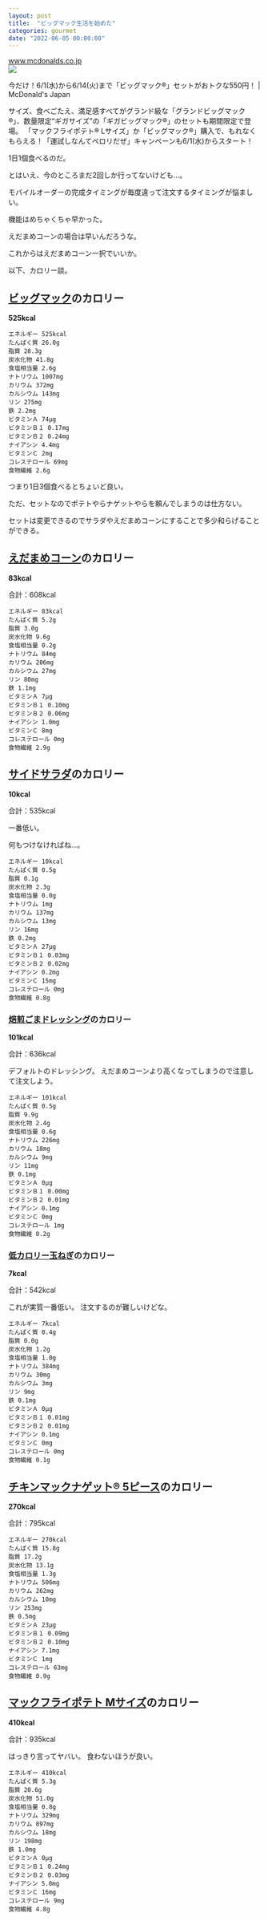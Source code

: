 ```yaml
---
layout: post
title:  "ビッグマック生活を始めた"
categories: gourmet
date: "2022-06-05 00:00:00"
---
```



<div class="card">
  <a href="https://www.mcdonalds.co.jp/campaign/bigmac/"></a>
  <div class="card__header">
    <a href="https://www.mcdonalds.co.jp/campaign/bigmac/">www.mcdonalds.co.jp</a>
  </div>
  <div class="card__image">
    <img src="https://www.mcdonalds.co.jp/media_library/15223/file.jpg">
  </div>
  <div class="card__title">
    <p>今だけ！6/1(水)から6/14(火)まで「ビッグマック®」セットがおトクな550円！ | McDonald's Japan</p>
  </div>
  <div class="card__description">
    <p>サイズ、食べごたえ、満足感すべてがグランド級な「グランドビッグマック®」、数量限定“ギガサイズ”の「ギガビッグマック®」のセットも期間限定で登場。
「マックフライポテト® Lサイズ」か「ビッグマック®」購入で、もれなくもらえる！「運試しなんてペロリだぜ」キャンペーンも6/1(水)からスタート！</p>
  </div>
</div>


1日1個食べるのだ。

とはいえ、今のところまだ2回しか行ってないけども...。

モバイルオーダーの完成タイミングが毎度違って注文するタイミングが悩ましい。

機能はめちゃくちゃ早かった。

えだまめコーンの場合は早いんだろうな。

これからはえだまめコーン一択でいいか。

以下、カロリー談。

## [ビッグマック](https://www.mcdonalds.co.jp/products/1210/)のカロリー

**525kcal**

```
エネルギー 525kcal
たんぱく質 26.0g
脂質 28.3g
炭水化物 41.8g
食塩相当量 2.6g
ナトリウム 1007mg
カリウム 372mg
カルシウム 143mg
リン 275mg
鉄 2.2mg
ビタミンＡ 74μg
ビタミンＢ１ 0.17mg
ビタミンＢ２ 0.24mg
ナイアシン 4.4mg
ビタミンＣ 2mg
コレステロール 69mg
食物繊維 2.6g
```

つまり1日3個食べるとちょいど良い。

ただ、セットなのでポテトやらナゲットやらを頼んでしまうのは仕方ない。

セットは変更できるのでサラダやえだまめコーンにすることで多少和らげることができる。

## [えだまめコーン](https://www.mcdonalds.co.jp/products/2220/)のカロリー

**83kcal**

合計：608kcal

```
エネルギー 83kcal
たんぱく質 5.2g
脂質 3.0g
炭水化物 9.6g
食塩相当量 0.2g
ナトリウム 84mg
カリウム 206mg
カルシウム 27mg
リン 80mg
鉄 1.1mg
ビタミンＡ 7μg
ビタミンＢ１ 0.10mg
ビタミンＢ２ 0.06mg
ナイアシン 1.0mg
ビタミンＣ 8mg
コレステロール 0mg
食物繊維 2.9g
```

## [サイドサラダ](https://www.mcdonalds.co.jp/products/8649/)のカロリー

**10kcal**

合計：535kcal

一番低い。

何もつけなければね...。

```
エネルギー 10kcal
たんぱく質 0.5g
脂質 0.1g
炭水化物 2.3g
食塩相当量 0.0g
ナトリウム 1mg
カリウム 137mg
カルシウム 13mg
リン 16mg
鉄 0.2mg
ビタミンＡ 27μg
ビタミンＢ１ 0.03mg
ビタミンＢ２ 0.02mg
ナイアシン 0.2mg
ビタミンＣ 15mg
コレステロール 0mg
食物繊維 0.8g
```

### [焙煎ごまドレッシング](https://www.mcdonalds.co.jp/products/8588/)のカロリー

**101kcal**

合計：636kcal

デフォルトのドレッシング。
えだまめコーンより高くなってしまうので注意して注文しよう。

```
エネルギー 101kcal
たんぱく質 0.5g
脂質 9.9g
炭水化物 2.4g
食塩相当量 0.6g
ナトリウム 226mg
カリウム 18mg
カルシウム 9mg
リン 11mg
鉄 0.1mg
ビタミンＡ 0μg
ビタミンＢ１ 0.00mg
ビタミンＢ２ 0.01mg
ナイアシン 0.1mg
ビタミンＣ 0mg
コレステロール 1mg
食物繊維 0.2g
```

### [低カロリー玉ねぎ](https://www.mcdonalds.co.jp/products/8590/)のカロリー

**7kcal**

合計：542kcal

これが実質一番低い。
注文するのが難しいけどな。

```
エネルギー 7kcal
たんぱく質 0.4g
脂質 0.0g
炭水化物 1.2g
食塩相当量 1.0g
ナトリウム 384mg
カリウム 30mg
カルシウム 3mg
リン 9mg
鉄 0.1mg
ビタミンＡ 0μg
ビタミンＢ１ 0.01mg
ビタミンＢ２ 0.01mg
ナイアシン 0.1mg
ビタミンＣ 0mg
コレステロール 0mg
食物繊維 0.1g
```

## [チキンマックナゲット® 5ピース](https://www.mcdonalds.co.jp/products/1610/)のカロリー

**270kcal**

合計：795kcal

```
エネルギー 270kcal
たんぱく質 15.8g
脂質 17.2g
炭水化物 13.1g
食塩相当量 1.3g
ナトリウム 506mg
カリウム 262mg
カルシウム 10mg
リン 253mg
鉄 0.5mg
ビタミンＡ 23μg
ビタミンＢ１ 0.09mg
ビタミンＢ２ 0.10mg
ナイアシン 7.1mg
ビタミンＣ 1mg
コレステロール 63mg
食物繊維 0.9g
```

## [マックフライポテト Mサイズ](https://www.mcdonalds.co.jp/products/2020/)のカロリー

**410kcal**

合計：935kcal

はっきり言ってヤバい。
食わないほうが良い。

```
エネルギー 410kcal
たんぱく質 5.3g
脂質 20.6g
炭水化物 51.0g
食塩相当量 0.8g
ナトリウム 329mg
カリウム 897mg
カルシウム 18mg
リン 198mg
鉄 1.0mg
ビタミンＡ 0μg
ビタミンＢ１ 0.24mg
ビタミンＢ２ 0.03mg
ナイアシン 5.0mg
ビタミンＣ 16mg
コレステロール 9mg
食物繊維 4.8g
```
